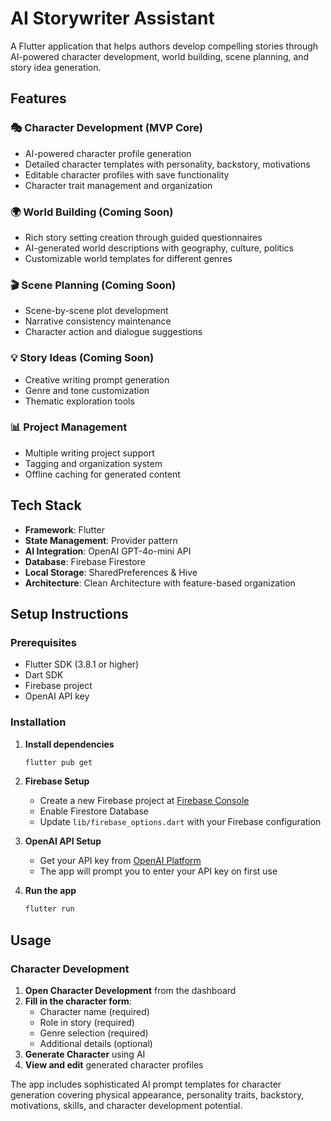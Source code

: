 # AI Storywriter Assistant

A Flutter application that helps authors develop compelling stories through AI-powered character development, world building, scene planning, and story idea generation.

## Features

### 🎭 Character Development (MVP Core)
- AI-powered character profile generation
- Detailed character templates with personality, backstory, motivations
- Editable character profiles with save functionality
- Character trait management and organization

### 🌍 World Building (Coming Soon)
- Rich story setting creation through guided questionnaires
- AI-generated world descriptions with geography, culture, politics
- Customizable world templates for different genres

### 🎬 Scene Planning (Coming Soon)
- Scene-by-scene plot development
- Narrative consistency maintenance
- Character action and dialogue suggestions

### 💡 Story Ideas (Coming Soon)
- Creative writing prompt generation
- Genre and tone customization
- Thematic exploration tools

### 📊 Project Management
- Multiple writing project support
- Tagging and organization system
- Offline caching for generated content

## Tech Stack

- **Framework**: Flutter
- **State Management**: Provider pattern
- **AI Integration**: OpenAI GPT-4o-mini API
- **Database**: Firebase Firestore
- **Local Storage**: SharedPreferences & Hive
- **Architecture**: Clean Architecture with feature-based organization

## Setup Instructions

### Prerequisites
- Flutter SDK (3.8.1 or higher)
- Dart SDK
- Firebase project
- OpenAI API key

### Installation

1. **Install dependencies**
   ```bash
   flutter pub get
   ```

2. **Firebase Setup**
   - Create a new Firebase project at [Firebase Console](https://console.firebase.google.com/)
   - Enable Firestore Database
   - Update `lib/firebase_options.dart` with your Firebase configuration

3. **OpenAI API Setup**
   - Get your API key from [OpenAI Platform](https://platform.openai.com/)
   - The app will prompt you to enter your API key on first use

4. **Run the app**
   ```bash
   flutter run
   ```

## Usage

### Character Development

1. **Open Character Development** from the dashboard
2. **Fill in the character form**:
   - Character name (required)
   - Role in story (required)
   - Genre selection (required)
   - Additional details (optional)
3. **Generate Character** using AI
4. **View and edit** generated character profiles

The app includes sophisticated AI prompt templates for character generation covering physical appearance, personality traits, backstory, motivations, skills, and character development potential.
